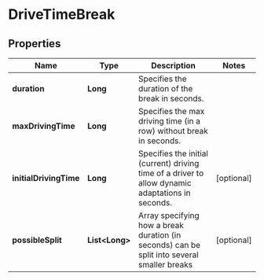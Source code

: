 # DriveTimeBreak

## Properties
Name | Type | Description | Notes
------------ | ------------- | ------------- | -------------
**duration** | **Long** | Specifies the duration of the break in seconds. | 
**maxDrivingTime** | **Long** | Specifies the max driving time (in a row) without break in seconds. | 
**initialDrivingTime** | **Long** | Specifies the initial (current) driving time of a driver to allow dynamic adaptations in seconds. |  [optional]
**possibleSplit** | **List&lt;Long&gt;** | Array specifying how a break duration (in seconds) can be split into several smaller breaks |  [optional]

